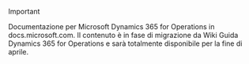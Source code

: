 > [!IMPORTANT]
> Documentazione per Microsoft Dynamics 365 for Operations in docs.microsoft.com. Il contenuto è in fase di migrazione da Wiki Guida Dynamics 365 for Operations e sarà totalmente disponibile per la fine di aprile. 

